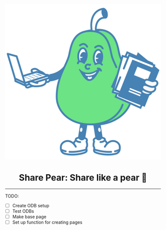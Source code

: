 <p align="center">
    <img alt="Contenda: Upload original content. Create unlimited transformations." src="./pear.svg">
  
  <h1 align="center">Share Pear: Share like a pear 🍐</h1>  
</p>

---

TODO:

- [ ] Create ODB setup
- [ ] Test ODBs
- [ ] Make base page
- [ ] Set up function for creating pages
